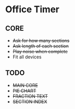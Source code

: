 # Office Timer

## CORE

- ~~Ask for how many sections~~
- ~~Ask length of each section~~
- ~~Play noise when complete~~
- Fit all devices

## TODO

- ~~MAIN CORE~~
- ~~PIE CHART~~
- ~~FRACTION TEXT~~
- ~~SECTION INDEX~~